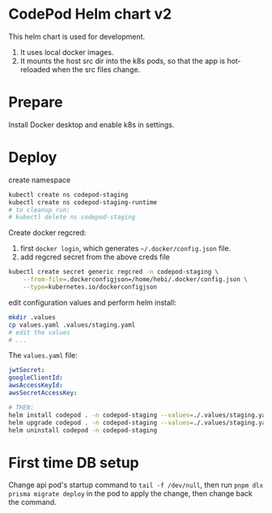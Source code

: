 # CodePod Helm chart v2

This helm chart is used for development.

1. It uses local docker images.
2. It mounts the host src dir into the k8s pods, so that the app is hot-reloaded
   when the src files change.

# Prepare

Install Docker desktop and enable k8s in settings.

# Deploy

create namespace

```sh
kubectl create ns codepod-staging
kubectl create ns codepod-staging-runtime
# to cleanup run:
# kubectl delete ns codepod-staging
```

Create docker regcred:

1. first `docker login`, which generates `~/.docker/config.json` file.
2. add regcred secret from the above creds file

```sh
kubectl create secret generic regcred -n codepod-staging \
    --from-file=.dockerconfigjson=/home/hebi/.docker/config.json \
    --type=kubernetes.io/dockerconfigjson
```

edit configuration values and perform helm install:

```sh
mkdir .values
cp values.yaml .values/staging.yaml
# edit the values
# ...
```

The `values.yaml` file:

```yaml
jwtSecret:
googleClientId:
awsAccessKeyId:
awsSecretAccessKey:
```

```sh
# THEN:
helm install codepod . -n codepod-staging --values=./.values/staging.yaml
helm upgrade codepod . -n codepod-staging --values=./.values/staging.yaml
helm uninstall codepod -n codepod-staging
```

# First time DB setup

Change api pod's startup command to `tail -f /dev/null`, then run `pnpm dlx prisma migrate deploy` in the pod to apply the change, then change back the command.
